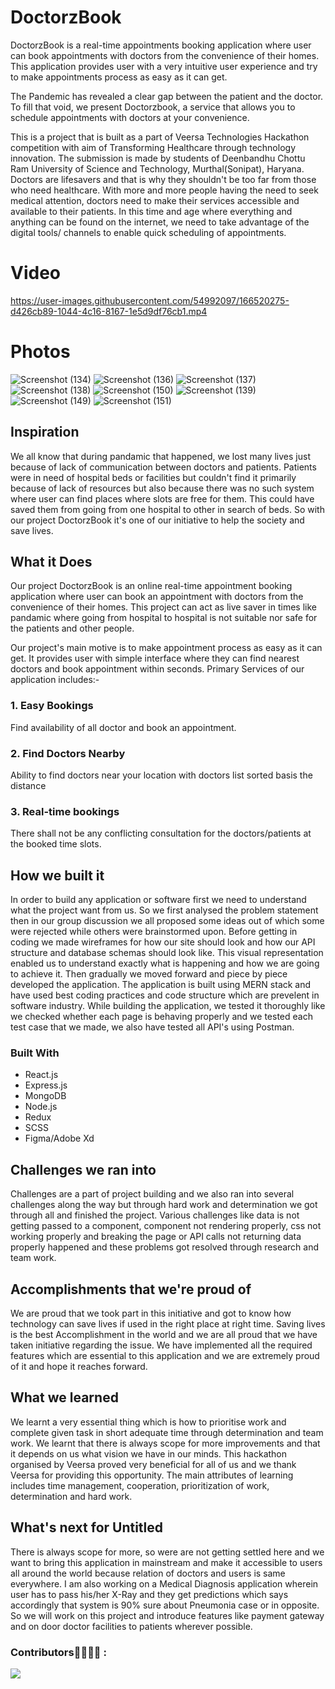# DoctorzBook

DoctorzBook is a real-time appointments booking application where user can book appointments with doctors from the convenience of their homes. This application provides user with a very intuitive user experience and try to make appointments process as easy as it can get.

The Pandemic has revealed a clear gap between the patient and the doctor. To fill that void, we present Doctorzbook, a service that allows you to schedule appointments with doctors at your convenience.

This is a project that is built as a part of Veersa Technologies Hackathon competition with aim of Transforming Healthcare through technology innovation. The submission is made by students of Deenbandhu Chottu Ram University of Science and Technology, Murthal(Sonipat), Haryana.
Doctors are lifesavers and that is why they shouldn't be too far from those who need healthcare. With more and more people having the need to seek medical attention, doctors need to make their services accessible and available to their patients. In this time and age where everything and anything can be found on the internet, we need to take advantage of the digital tools/ channels to enable quick scheduling of appointments.

# Video

https://user-images.githubusercontent.com/54992097/166520275-d426cb89-1044-4c16-8167-1e5d9df76cb1.mp4

# Photos

![Screenshot (134)](https://user-images.githubusercontent.com/54992097/166520595-da7587c6-6368-4f02-9e02-940388d03758.png)
![Screenshot (136)](https://user-images.githubusercontent.com/54992097/166520606-692a8a98-1d73-44f2-a060-95476d3c67df.png)
![Screenshot (137)](https://user-images.githubusercontent.com/54992097/166520621-d7664ff1-cb05-4dd8-8417-c51862bbdefe.png)
![Screenshot (138)](https://user-images.githubusercontent.com/54992097/166520625-d6dbbc34-c290-4fda-8b7f-63b3dde32f92.png)
![Screenshot (150)](https://user-images.githubusercontent.com/54992097/166520972-9d4ac28d-f842-446b-b70d-fb4fdf52abb5.png)
![Screenshot (139)](https://user-images.githubusercontent.com/54992097/166520975-e37bef5a-876e-4ba4-8e9a-4d700187b6ec.png)
![Screenshot (149)](https://user-images.githubusercontent.com/54992097/166520980-bc71a3fc-de03-47cb-b963-ad1199fd94ef.png)
![Screenshot (151)](https://user-images.githubusercontent.com/54992097/166523282-617e7a84-6ba8-4aeb-a20b-3b1f8b9d748c.png)

## Inspiration
We all know that during pandamic that happened, we lost many lives just because of lack of communication between doctors and patients. Patients were in need of hospital beds or facilities but couldn't find it primarily because of lack of resources but also because there was no such system where user can find places where slots are free for them. This could have saved them from going from one hospital to other in search of beds.
So with our project DoctorzBook it's one of our initiative to help the society and save lives.

## What it Does
Our project DoctorzBook is an online real-time appointment booking application where user can book an appointment with doctors from the convenience of their homes. This project can act as live saver in times like pandamic where going from hospital to hospital is not suitable nor safe for the patients and other people.

Our project's main motive is to make appointment process as easy as it can get. It provides user with simple interface where they can find nearest doctors and book appointment within seconds.
Primary Services of our application includes:-
### 1. Easy Bookings
Find availability of all doctor and book an appointment.
### 2. Find Doctors Nearby
Ability to find doctors near your location with doctors list sorted basis the distance
### 3. Real-time bookings
There shall not be any conflicting consultation for the doctors/patients at the booked time slots.


## How we built it
In order to build any application or software first we need to understand what the project want from us. So we first analysed the problem statement then in our group discussion we all proposed some ideas out of which some were rejected while others were brainstormed upon. 
Before getting in coding we made wireframes for how our site should look and how our API structure and database schemas should look like. This visual representation enabled us to understand exactly what is happening and how we are going to achieve it.
Then gradually we moved forward and piece by piece developed the application.
The application is built using MERN stack and have used best coding practices and code structure which are prevelent in software industry.
While building the application, we tested it thoroughly like we checked whether each page is behaving properly and we tested each test case that we made, we also have tested all API's using Postman.

### Built With

* React.js
* Express.js
* MongoDB
* Node.js 
* Redux
* SCSS
* Figma/Adobe Xd


## Challenges we ran into
Challenges are a part of project building and we also ran into several challenges along the way but through hard work and determination we got through all and finished the project.
Various challenges like data is not getting passed to a component, component not rendering properly, css not working properly and breaking the page or API calls not returning data properly happened and these problems got resolved through research and team work.

## Accomplishments that we're proud of
We are proud that we took part in this initiative and got to know how technology can save lives if used in the right place at right time.
Saving lives is the best Accomplishment in the world and we are all proud that we have taken initiative regarding the issue.
We have implemented all the required features which are essential to this application and we are extremely proud of it and hope it reaches forward.

## What we learned
We learnt a very essential thing which is how to prioritise work and complete given task in short adequate time through determination and team work. We learnt that there is always scope for more improvements and that it depends on us what vision we have in our minds.
This hackathon organised by Veersa proved very beneficial for all of us and we thank Veersa for providing this opportunity.
The main attributes of learning includes time management, cooperation, prioritization of work, determination and hard work.

## What's next for Untitled
There is always scope for more, so were are not getting settled here and we want to bring this application in mainstream and make it accessible to users all around the world because relation of doctors and users is same everywhere. I am also working on a Medical Diagnosis application wherein user has to pass his/her X-Ray and they get predictions which says accordingly that system is 90% sure about Pneumonia case or in opposite.
So we will work on this project and introduce features like payment gateway and on door doctor facilities to patients wherever possible.



### Contributors👩‍💻👨‍💻 :
<a href="https://github.com/Chaitanya31612/DoctorzBook/graphs/contributors">
  <img src="https://contributors-img.web.app/image?repo=chaitanya31612/DoctorzBook" />
</a>
